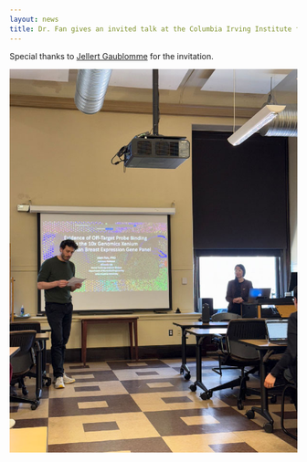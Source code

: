 ```yaml
---
layout: news
title: Dr. Fan gives an invited talk at the Columbia Irving Institute for Cancer Dynamics.
---
```


Special thanks to <a href="https://www.gaublomme-laboratory.org/">Jellert Gaublomme</a> for the invitation.

<img src="/assets/news/2025-columbia-iicd.jpg">

